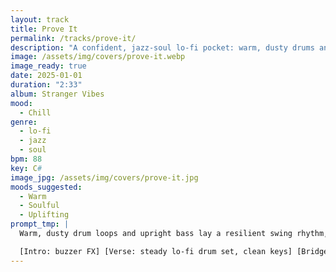 ```yaml
---
layout: track
title: Prove It
permalink: /tracks/prove-it/
description: "A confident, jazz-soul lo-fi pocket: warm, dusty drums and upright bass set a head-nod swing as soft electric piano and muted guitar ride vinyl crackle. Glowing pads and subtle horns lift the chorus, keeping everything grounded and optimistic."
image: /assets/img/covers/prove-it.webp
image_ready: true
date: 2025-01-01
duration: "2:33"
album: Stranger Vibes
mood:
  - Chill
genre:
  - lo-fi
  - jazz
  - soul
bpm: 88
key: C#
image_jpg: /assets/img/covers/prove-it.jpg
moods_suggested:
  - Warm
  - Soulful
  - Uplifting
prompt_tmp: |
  Warm, dusty drum loops and upright bass lay a resilient swing rhythm, Soft electric piano, muted guitar chords, and vinyl crackle create a lo-fi texture, Glowing synth pads and subtle horns lift the arrangement in the chorus, sustaining a grounded, optimistic vibe throughout

  [Intro: buzzer FX] [Verse: steady lo-fi drum set, clean keys] [Bridge: chime rise] [Outro: soft crash]
---
```

